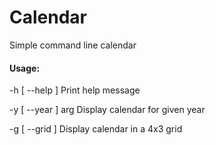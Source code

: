 # Calendar
Simple command line calendar

#### Usage:
-h [ --help ]         Print help message

-y [ --year ] arg     Display calendar for given year

-g [ --grid ]         Display calendar in a 4x3 grid
